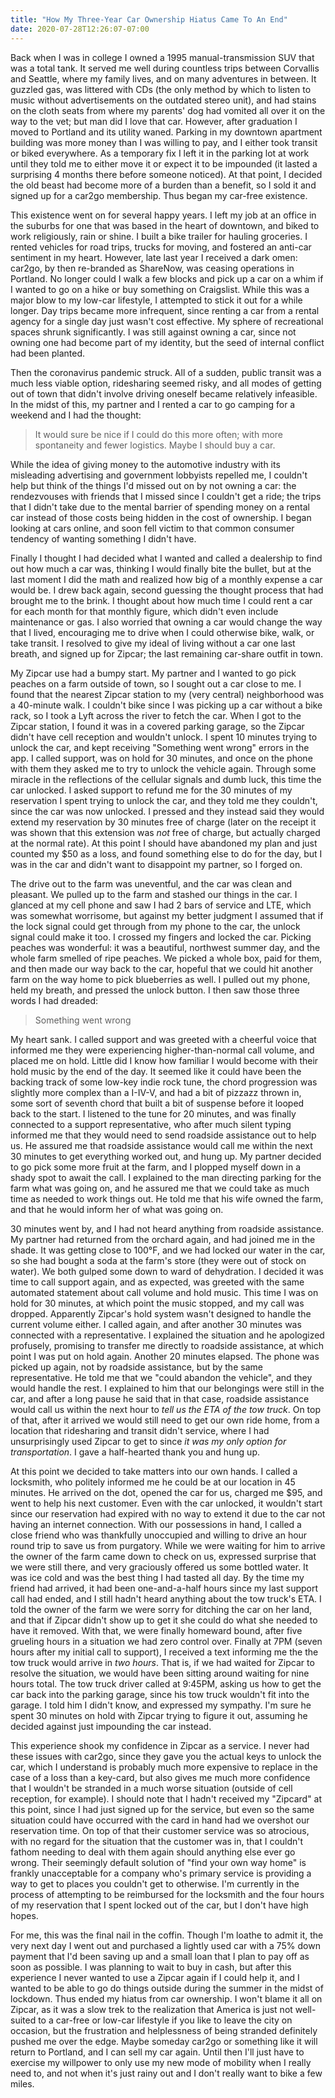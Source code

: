 ```yaml
---
title: "How My Three-Year Car Ownership Hiatus Came To An End"
date: 2020-07-28T12:26:07-07:00
---
```


Back when I was in college I owned a 1995 manual-transmission SUV that was a total tank. It served me well during countless trips between Corvallis and Seattle, where my family lives, and on many adventures in between. It guzzled gas, was littered with CDs (the only method by which to listen to music without advertisements on the outdated stereo unit), and had stains on the cloth seats from where my parents' dog had vomited all over it on the way to the vet; but man did I love that car. However, after graduation I moved to Portland and its utility waned. Parking in my downtown apartment building was more money than I was willing to pay, and I either took transit or biked everywhere. As a temporary fix I left it in the parking lot at work until they told me to either move it or expect it to be impounded (it lasted a surprising 4 months there before someone noticed). At that point, I decided the old beast had become more of a burden than a benefit, so I sold it and signed up for a car2go membership. Thus began my car-free existence.

This existence went on for several happy years. I left my job at an office in the suburbs for one that was based in the heart of downtown, and biked to work religiously, rain or shine. I built a bike trailer for hauling groceries. I rented vehicles for road trips, trucks for moving, and fostered an anti-car sentiment in my heart. However, late last year I received a dark omen: car2go, by then re-branded as ShareNow, was ceasing operations in Portland. No longer could I walk a few blocks and pick up a car on a whim if I wanted to go on a hike or buy something on Craigslist. While this was a major blow to my low-car lifestyle, I attempted to stick it out for a while longer. Day trips became more infrequent, since renting a car from a rental agency for a single day just wasn't cost effective. My sphere of recreational spaces shrunk significantly. I was still against owning a car, since not owning one had become part of my identity, but the seed of internal conflict had been planted.

Then the coronavirus pandemic struck. All of a sudden, public transit was a much less viable option, ridesharing seemed risky, and all modes of getting out of town that didn't involve driving oneself became relatively infeasible. In the midst of this, my partner and I rented a car to go camping for a weekend and I had the thought: 

> It would sure be nice if I could do this more often; with more spontaneity and fewer logistics. Maybe I should buy a car.

While the idea of giving money to the automotive industry with its misleading advertising and government lobbyists repelled me, I couldn't help but think of the things I'd missed out on by not owning a car: the rendezvouses with friends that I missed since I couldn't get a ride; the trips that I didn't take due to the mental barrier of spending money on a rental car instead of those costs being hidden in the cost of ownership. I began looking at cars online, and soon fell victim to that common consumer tendency of wanting something I didn't have.

Finally I thought I had decided what I wanted and called a dealership to find out how much a car was, thinking I would finally bite the bullet, but at the last moment I did the math and realized how big of a monthly expense a car would be. I drew back again, second guessing the thought process that had brought me to the brink. I thought about how much time I could rent a car for each month for that monthly figure, which didn't even include maintenance or gas. I also worried that owning a car would change the way that I lived, encouraging me to drive when I could otherwise bike, walk, or take transit. I resolved to give my ideal of living without a car one last breath, and signed up for Zipcar; the last remaining car-share outfit in town.

My Zipcar use had a bumpy start. My partner and I wanted to go pick peaches on a farm outside of town, so I sought out a car close to me. I found that the nearest Zipcar station to my (very central) neighborhood was a 40-minute walk. I couldn't bike since I was picking up a car without a bike rack, so I took a Lyft across the river to fetch the car. When I got to the Zipcar station, I found it was in a covered parking garage, so the Zipcar didn't have cell reception and wouldn't unlock. I spent 10 minutes trying to unlock the car, and kept receiving "Something went wrong" errors in the app. I called support, was on hold for 30 minutes, and once on the phone with them they asked me to try to unlock the vehicle again. Through some miracle in the reflections of the cellular signals and dumb luck, this time the car unlocked. I asked support to refund me for the 30 minutes of my reservation I spent trying to unlock the car, and they told me they couldn't, since the car was now unlocked. I pressed and they instead said they would extend my reservation by 30 minutes free of charge (later on the receipt it was shown that this extension was _not_ free of charge, but actually charged at the normal rate). At this point I should have abandoned my plan and just counted my $50 as a loss, and found something else to do for the day, but I was in the car and didn't want to disappoint my partner, so I forged on.

The drive out to the farm was uneventful, and the car was clean and pleasant. We pulled up to the farm and stashed our things in the car. I glanced at my cell phone and saw I had 2 bars of service and LTE, which was somewhat worrisome, but against my better judgment I assumed that if the lock signal could get through from my phone to the car, the unlock signal could make it too. I crossed my fingers and locked the car. Picking peaches was wonderful: it was a beautiful, northwest summer day, and the whole farm smelled of ripe peaches. We picked a whole box, paid for them, and then made our way back to the car, hopeful that we could hit another farm on the way home to pick blueberries as well. I pulled out my phone, held my breath, and pressed the unlock button. I then saw those three words I had dreaded:

> Something went wrong

My heart sank. I called support and was greeted with a cheerful voice that informed me they were experiencing higher-than-normal call volume, and placed me on hold. Little did I know how familiar I would become with their hold music by the end of the day. It seemed like it could have been the backing track of some low-key indie rock tune, the chord progression was slightly more complex than a I-IV-V, and had a bit of pizzazz thrown in, some sort of seventh chord that built a bit of suspense before it looped back to the start. I listened to the tune for 20 minutes, and was finally connected to a support representative, who after much silent typing informed me that they would need to send roadside assistance out to help us. He assured me that roadside assistance would call me within the next 30 minutes to get everything worked out, and hung up. My partner decided to go pick some more fruit at the farm, and I plopped myself down in a shady spot to await the call. I explained to the man directing parking for the farm what was going on, and he assured me that we could take as much time as needed to work things out. He told me that his wife owned the farm, and that he would inform her of what was going on.

30 minutes went by, and I had not heard anything from roadside assistance. My partner had returned from the orchard again, and had joined me in the shade. It was getting close to 100°F, and we had locked our water in the car, so she had bought a soda at the farm's store (they were out of stock on water). We both gulped some down to ward of dehydration. I decided it was time to call support again, and as expected, was greeted with the same automated statement about call volume and hold music. This time I was on hold for 30 minutes, at which point the music stopped, and my call was dropped. Apparently Zipcar's hold system wasn't designed to handle the current volume either. I called again, and after another 30 minutes was connected with a representative. I explained the situation and he apologized profusely, promising to transfer me directly to roadside assistance, at which point I was put on hold again. Another 20 minutes elapsed. The phone was picked up again, not by roadside assistance, but by the same representative. He told me that we "could abandon the vehicle", and they would handle the rest. I explained to him that our belongings were still in the car, and after a long pause he said that in that case, roadside assistance would call us within the next hour to _tell us the ETA of the tow truck_. On top of that, after it arrived we would still need to get our own ride home, from a location that ridesharing and transit didn't service, where I had unsurprisingly used Zipcar to get to since _it was my only option for transportation_. I gave a half-hearted thank you and hung up. 

At this point we decided to take matters into our own hands. I called a locksmith, who politely informed me he could be at our location in 45 minutes. He arrived on the dot, opened the car for us, charged me $95, and went to help his next customer. Even with the car unlocked, it wouldn't start since our reservation had expired with no way to extend it due to the car not having an internet connection. With our possessions in hand, I called a close friend who was thankfully unoccupied and willing to drive an hour round trip to save us from purgatory. While we were waiting for him to arrive the owner of the farm came down to check on us, expressed surprise that we were still there, and very graciously offered us some bottled water. It was ice cold and was the best thing I had tasted all day. By the time my friend had arrived, it had been one-and-a-half hours since my last support call had ended, and I still hadn't heard anything about the tow truck's ETA. I told the owner of the farm we were sorry for ditching the car on her land, and that if Zipcar didn't show up to get it she could do what she needed to have it removed. With that, we were finally homeward bound, after five grueling hours in a situation we had zero control over. Finally at 7PM (seven hours after my initial call to support), I received a text informing me the the tow truck would arrive in _two hours_. That is, if we had waited for Zipcar to resolve the situation, we would have been sitting around waiting for nine hours total. The tow truck driver called at 9:45PM, asking us how to get the car back into the parking garage, since his tow truck wouldn't fit into the garage. I told him I didn't know, and expressed my sympathy. I'm sure he spent 30 minutes on hold with Zipcar trying to figure it out, assuming he decided against just impounding the car instead.

This experience shook my confidence in Zipcar as a service. I never had these issues with car2go, since they gave you the actual keys to unlock the car, which I understand is probably much more expensive to replace in the case of a loss than a key-card, but also gives me much more confidence that I wouldn't be stranded in a much worse situation (outside of cell reception, for example). I should note that I hadn't received my "Zipcard" at this point, since I had just signed up for the service, but even so the same situation could have occurred with the card in hand had we overshot our reservation time. On top of that their customer service was so atrocious, with no regard for the situation that the customer was in, that I couldn't fathom needing to deal with them again should anything else ever go wrong. Their seemingly default solution of "find your own way home" is frankly unacceptable for a company who's primary service is providing a way to get to places you couldn't get to otherwise. I'm currently in the process of attempting to be reimbursed for the locksmith and the four hours of my reservation that I spent locked out of the car, but I don't have high hopes.

For me, this was the final nail in the coffin. Though I'm loathe to admit it, the very next day I went out and purchased a lightly used car with a 75% down payment that I'd been saving up and a small loan that I plan to pay off as soon as possible. I was planning to wait to buy in cash, but after this experience I never wanted to use a Zipcar again if I could help it, and I wanted to be able to go do things outside during the summer in the midst of lockdown. Thus ended my hiatus from car ownership. I won't blame it all on Zipcar, as it was a slow trek to the realization that America is just not well-suited to a car-free or low-car lifestyle if you like to leave the city on occasion, but the frustration and helplessness of being stranded definitely pushed me over the edge. Maybe someday car2go or something like it will return to Portland, and I can sell my car again. Until then I'll just have to exercise my willpower to only use my new mode of mobility when I really need to, and not when it's just rainy out and I don't really want to bike a few miles.
